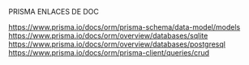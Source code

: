 PRISMA ENLACES DE DOC

https://www.prisma.io/docs/orm/prisma-schema/data-model/models
https://www.prisma.io/docs/orm/overview/databases/sqlite
https://www.prisma.io/docs/orm/overview/databases/postgresql
https://www.prisma.io/docs/orm/prisma-client/queries/crud

